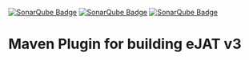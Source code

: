 [![SonarQube Badge](https://cicscit.hursley.ibm.com/sonar/api/project_badges/measure?project=eJATv3Maven&metric=alert_status)](https://cicscit.hursley.ibm.com/sonar/dashboard?id=eJATv3Maven)
[![SonarQube Badge](https://cicscit.hursley.ibm.com/sonar/api/project_badges/measure?project=eJATv3Maven&metric=coverage)](https://cicscit.hursley.ibm.com/sonar/dashboard?id=eJATv3Maven)
[![SonarQube Badge](https://cicscit.hursley.ibm.com/sonar/api/project_badges/measure?project=eJATv3Maven&metric=code_smells)](https://cicscit.hursley.ibm.com/sonar/dashboard?id=eJATv3Maven)

# Maven Plugin for building eJAT v3
